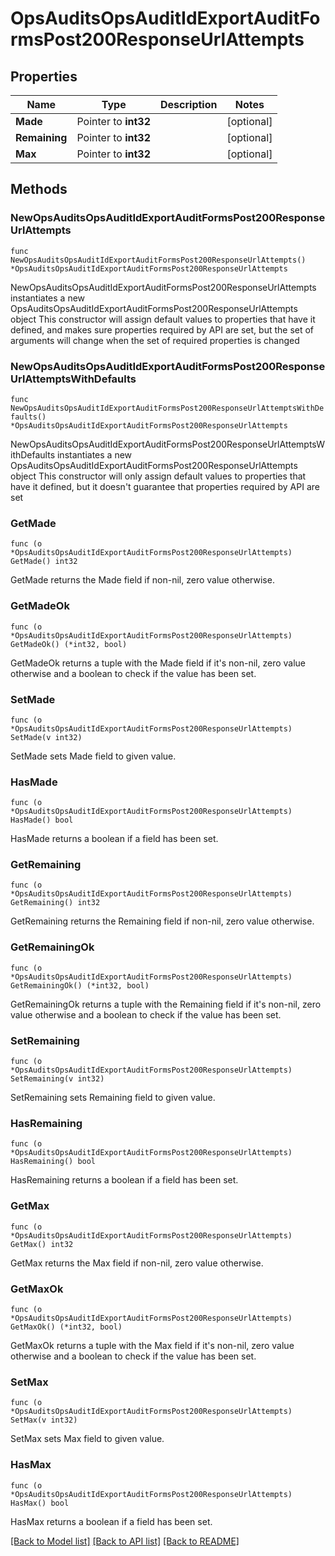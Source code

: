 # OpsAuditsOpsAuditIdExportAuditFormsPost200ResponseUrlAttempts

## Properties

Name | Type | Description | Notes
------------ | ------------- | ------------- | -------------
**Made** | Pointer to **int32** |  | [optional] 
**Remaining** | Pointer to **int32** |  | [optional] 
**Max** | Pointer to **int32** |  | [optional] 

## Methods

### NewOpsAuditsOpsAuditIdExportAuditFormsPost200ResponseUrlAttempts

`func NewOpsAuditsOpsAuditIdExportAuditFormsPost200ResponseUrlAttempts() *OpsAuditsOpsAuditIdExportAuditFormsPost200ResponseUrlAttempts`

NewOpsAuditsOpsAuditIdExportAuditFormsPost200ResponseUrlAttempts instantiates a new OpsAuditsOpsAuditIdExportAuditFormsPost200ResponseUrlAttempts object
This constructor will assign default values to properties that have it defined,
and makes sure properties required by API are set, but the set of arguments
will change when the set of required properties is changed

### NewOpsAuditsOpsAuditIdExportAuditFormsPost200ResponseUrlAttemptsWithDefaults

`func NewOpsAuditsOpsAuditIdExportAuditFormsPost200ResponseUrlAttemptsWithDefaults() *OpsAuditsOpsAuditIdExportAuditFormsPost200ResponseUrlAttempts`

NewOpsAuditsOpsAuditIdExportAuditFormsPost200ResponseUrlAttemptsWithDefaults instantiates a new OpsAuditsOpsAuditIdExportAuditFormsPost200ResponseUrlAttempts object
This constructor will only assign default values to properties that have it defined,
but it doesn't guarantee that properties required by API are set

### GetMade

`func (o *OpsAuditsOpsAuditIdExportAuditFormsPost200ResponseUrlAttempts) GetMade() int32`

GetMade returns the Made field if non-nil, zero value otherwise.

### GetMadeOk

`func (o *OpsAuditsOpsAuditIdExportAuditFormsPost200ResponseUrlAttempts) GetMadeOk() (*int32, bool)`

GetMadeOk returns a tuple with the Made field if it's non-nil, zero value otherwise
and a boolean to check if the value has been set.

### SetMade

`func (o *OpsAuditsOpsAuditIdExportAuditFormsPost200ResponseUrlAttempts) SetMade(v int32)`

SetMade sets Made field to given value.

### HasMade

`func (o *OpsAuditsOpsAuditIdExportAuditFormsPost200ResponseUrlAttempts) HasMade() bool`

HasMade returns a boolean if a field has been set.

### GetRemaining

`func (o *OpsAuditsOpsAuditIdExportAuditFormsPost200ResponseUrlAttempts) GetRemaining() int32`

GetRemaining returns the Remaining field if non-nil, zero value otherwise.

### GetRemainingOk

`func (o *OpsAuditsOpsAuditIdExportAuditFormsPost200ResponseUrlAttempts) GetRemainingOk() (*int32, bool)`

GetRemainingOk returns a tuple with the Remaining field if it's non-nil, zero value otherwise
and a boolean to check if the value has been set.

### SetRemaining

`func (o *OpsAuditsOpsAuditIdExportAuditFormsPost200ResponseUrlAttempts) SetRemaining(v int32)`

SetRemaining sets Remaining field to given value.

### HasRemaining

`func (o *OpsAuditsOpsAuditIdExportAuditFormsPost200ResponseUrlAttempts) HasRemaining() bool`

HasRemaining returns a boolean if a field has been set.

### GetMax

`func (o *OpsAuditsOpsAuditIdExportAuditFormsPost200ResponseUrlAttempts) GetMax() int32`

GetMax returns the Max field if non-nil, zero value otherwise.

### GetMaxOk

`func (o *OpsAuditsOpsAuditIdExportAuditFormsPost200ResponseUrlAttempts) GetMaxOk() (*int32, bool)`

GetMaxOk returns a tuple with the Max field if it's non-nil, zero value otherwise
and a boolean to check if the value has been set.

### SetMax

`func (o *OpsAuditsOpsAuditIdExportAuditFormsPost200ResponseUrlAttempts) SetMax(v int32)`

SetMax sets Max field to given value.

### HasMax

`func (o *OpsAuditsOpsAuditIdExportAuditFormsPost200ResponseUrlAttempts) HasMax() bool`

HasMax returns a boolean if a field has been set.


[[Back to Model list]](../README.md#documentation-for-models) [[Back to API list]](../README.md#documentation-for-api-endpoints) [[Back to README]](../README.md)


